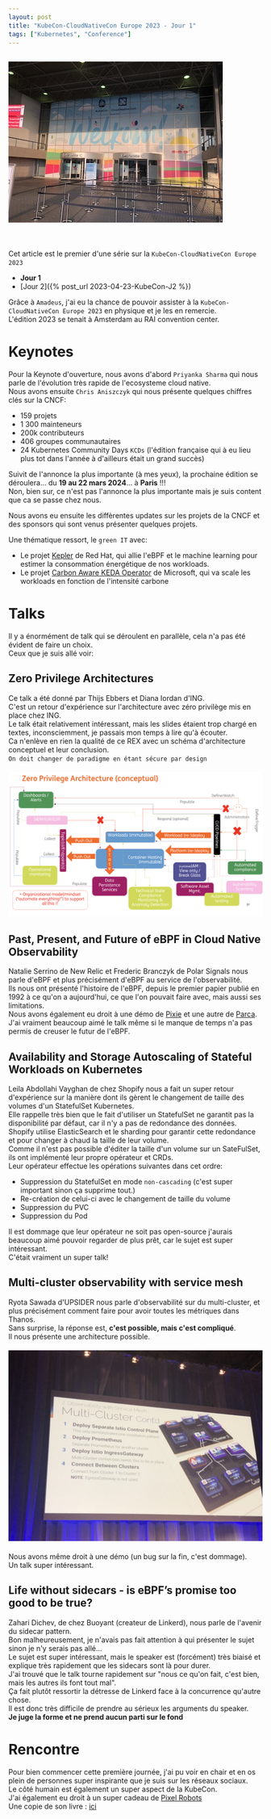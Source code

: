 ```yaml
---
layout: post
title: "KubeCon-CloudNativeCon Europe 2023 - Jour 1"
tags: ["Kubernetes", "Conference"]
---
```


## ![](/assets/images/2023-04-19-KubeCon_Entrance.jpeg)

<br>

Cet article est le premier d'une série sur la `KubeCon-CloudNativeCon Europe 2023`
- __Jour 1__
- [Jour 2]({% post_url 2023-04-23-KubeCon-J2 %})

Grâce à `Amadeus`, j'ai eu la chance de pouvoir assister à la `KubeCon-CloudNativeCon Europe 2023` en physique et je les en remercie.  
L'édition 2023 se tenait à Amsterdam au RAI convention center.

# Keynotes

Pour la Keynote d'ouverture, nous avons d'abord `Priyanka Sharma` qui nous parle de l'évolution très rapide de l'ecosysteme cloud native.  
Nous avons ensuite `Chris Aniszczyk` qui nous présente quelques chiffres clés sur la CNCF:
- 159 projets
- 1 300 mainteneurs
- 200k contributeurs
- 406 groupes communautaires
- 24 Kubernetes Community Days `KCDs` (l'édition française qui à eu lieu plus tot dans l'année à d'ailleurs était un grand succès)

Suivit de l'annonce la plus importante (à mes yeux), la prochaine édition se déroulera... du __19 au 22 mars 2024__... à __Paris__ !!!  
Non, bien sur, ce n'est pas l'annonce la plus importante mais je suis content que ca se passe chez nous.  

Nous avons eu ensuite les diffèrentes updates sur les projets de la CNCF et des sponsors qui sont venus présenter quelques projets.

Une thématique ressort, le `green IT` avec:
- Le projet [Kepler](https://next.redhat.com/project/kepler/) de Red Hat, qui allie l'eBPF et le machine learning pour estimer la consommation énergétique de nos workloads.
- Le projet [Carbon Aware KEDA Operator](https://github.com/Azure/carbon-aware-keda-operator) de Microsoft, qui va scale les workloads en fonction de l'intensité carbone

# Talks

Il y a énormément de talk qui se déroulent en parallèle, cela n'a pas été évident de faire un choix.  
Ceux que je suis allé voir:

## Zero Privilege Architectures

Ce talk a été donné par Thijs Ebbers et Diana Iordan d'ING.  
C'est un retour d'expérience sur l'architecture avec zéro privilège mis en place chez ING.  
Le talk était relativement intéressant, mais les slides étaient trop chargé en textes, inconsciemment, je passais mon temps à lire qu'à écouter.  
Ca n'enlève en rien la qualité de ce REX avec un schéma d'architecture conceptuel et leur conclusion.  
`On doit changer de paradigme en étant sécure par design`
#### ![](/assets/images/2023-04-20-zero-priviledge.png)

## Past, Present, and Future of eBPF in Cloud Native Observability

Natalie Serrino de New Relic et Frederic Branczyk de Polar Signals nous parle d'eBPF et plus précisément d'eBPF au service de l'observabilité.  
Ils nous ont présenté l'histoire de l'eBPF, depuis le premier papier publié en 1992 à ce qu'on a aujourd'hui, ce que l'on pouvait faire avec, mais aussi ses limitations.  
Nous avons également eu droit à une démo de [Pixie](https://github.com/pixie-io/pixie) et une autre de [Parca](https://github.com/parca-dev/parca-agent).  
J'ai vraiment beaucoup aimé le talk même si le manque de temps n'a pas permis de creuser le futur de l'eBPF.

## Availability and Storage Autoscaling of Stateful Workloads on Kubernetes

Leila Abdollahi Vayghan de chez Shopify nous a fait un super retour d'expérience sur la manière dont ils gèrent le changement de taille des volumes d'un StatefulSet Kubernetes.  
Elle rappelle très bien que le fait d'utiliser un StatefulSet ne garantit pas la disponibilité par défaut, car il n'y a pas de redondance des données.  
Shopify utilise ElasticSearch et le sharding pour garantir cette redondance et pour changer à chaud la taille de leur volume.  
Comme il n'est pas possible d'éditer la taille d'un volume sur un SateFulSet, ils ont implémenté leur propre opérateur et CRDs.  
Leur opérateur effectue les opérations suivantes dans cet ordre:
- Suppression du StatefulSet en mode `non-cascading` (c'est super important sinon ça supprime tout.)
- Re-création de celui-ci avec le changement de taille du volume
- Suppression du PVC
- Suppression du Pod

Il est dommage que leur opérateur ne soit pas open-source j'aurais beaucoup aimé pouvoir regarder de plus prêt, car le sujet est super intéressant.  
C'était vraiment un super talk!

## Multi-cluster observability with service mesh

Ryota Sawada d'UPSIDER nous parle d'observabilité sur du multi-cluster, et plus précisément comment faire pour avoir toutes les métriques dans Thanos.  
Sans surprise, la réponse est, __c'est possible, mais c'est compliqué__.  
Il nous présente une architecture possible.  
#### ![](/assets/images/2023-04-19-multi-cluster.jpeg)
Nous avons même droit à une démo (un bug sur la fin, c'est dommage).  
Un talk super intéressant.

## Life without sidecars - is eBPF’s promise too good to be true?

Zahari Dichev, de chez Buoyant (createur de Linkerd), nous parle de l'avenir du sidecar pattern.  
Bon malheureusement, je n'avais pas fait attention à qui présenter le sujet sinon je n'y serais pas allé...  
Le sujet est super intéressant, mais le speaker est (forcément) très biaisé et explique très rapidement que les sidecars sont là pour durer.  
J'ai trouvé que le talk tourne rapidement sur "nous ce qu'on fait, c'est bien, mais les autres ils font tout mal".  
Ça fait plutôt ressortir la détresse de Linkerd face à la concurrence qu'autre chose.  
Il est donc très difficile de prendre au sérieux les arguments du speaker.  
__Je juge la forme et ne prend aucun parti sur le fond__

# Rencontre

Pour bien commencer cette première journée, j'ai pu voir en chair et en os plein de personnes super inspirante que je suis sur les réseaux sociaux.  
Le côté humain est également un super aspect de la KubeCon.  
J'ai également eu droit à un super cadeau de [Pixel Robots](https://pixelrobots.co.uk)  
Une copie de son livre : [ici](https://twitter.com/alarco_l/status/1648763316150362116?s=20)